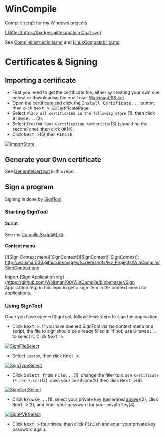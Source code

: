 # WinCompile
Compile script for my Windows projects

[![Gitter](https://badges.gitter.im/Join Chat.svg)](https://gitter.im/Walkman100/Walkman?utm_source=badge&utm_medium=badge&utm_campaign=pr-badge&utm_content=badge)

See [CompileInstructions.md](https://github.com/Walkman100/gists/blob/master/CompileInstructions.md) and [LinuxCompatability.md](https://github.com/Walkman100/gists/blob/master/LinuxCompatability.md)

# Certificates & Signing
## Importing a certificate
- First you need to get the certificate file, either by creating your own one below, or downloading the one I use: [WalkmanOSS.cer](https://github.com/Walkman100/WinCompile/blob/master/WalkmanOSS.cer)
- Open the certificate and click the <kbd>Install Certificate...</kbd> button, then click <kbd>Next ></kbd>.
[![CertificatePage][CertificatePage]][CertificatePage]
- Select `Place all certificates in the following store` (1), then click <kbd>Browse...</kbd>(2).
- Select `Trusted Root Certification Authorities`(3) (should be the second one), then click <kbd>OK</kbd>(4).
- Click <kbd>Next ></kbd>(5) then <kbd>Finish</kbd>.

[![ImportStore][ImportStore]][ImportStore]

  [CertificatePage]: http://walkman100.github.io/images/Screenshots/My_Projects/WinCompile/CertificatePage.png
  [ImportStore]: http://walkman100.github.io/images/Screenshots/My_Projects/WinCompile/ImportStore.png

## Generate your Own certificate
See [GenerateCert.bat](https://github.com/Walkman100/WinCompile/blob/master/GenerateCert.bat) in this repo.

## Sign a program
Signing is done by [SignTool](https://msdn.microsoft.com/en-us/library/aa387764.aspx).

### Starting SignTool
#### Script
See my [Compile Script@L75](https://github.com/Walkman100/WinCompile/blob/master/Compile.bat#L75).

#### Context menu
[![Sign Context menu][SignContext]][SignContext]
  [SignContext]: http://walkman100.github.io/images/Screenshots/My_Projects/WinCompile/SignContext.png

Import [Sign Application.reg](https://github.com/Walkman100/WinCompile/blob/master/Sign Application.reg) in this repo to get a sign item in the context menu for applications.

### Using SignTool
Once you have opened SignTool, follow these steps to sign the application:
- Click <kbd>Next ></kbd>. If you have opened SignTool via the context menu or a script, the file to sign should be already filled in. If not, use <kbd>Browse...</kbd> to select it. Click <kbd>Next ></kbd>.

[![SignFileSelect][SignFileSelect]][SignFileSelect]
- Select `Custom`, then click <kbd>Next ></kbd>.

[![SignTypeSelect][SignTypeSelect]][SignTypeSelect]
- Click <kbd>Select from File...</kbd>(1), change the filter to `X.509 Certificate (*.cer;*.crt)`(2), open your certificate(3) then click <kbd>Next ></kbd>(4).

[![SignCertSelect][SignCertSelect]][SignCertSelect]
- Click <kbd>Browse...</kbd>(1), select your private key (generated [above](#generate-your-own-certificate))(2), click <kbd>Next ></kbd>(3), and enter your password for your private key(4).

[![SignPVKSelect][SignPVKSelect]][SignPVKSelect]
- Click <kbd>Next ></kbd> four times, then click <kbd>Finish</kbd> and enter your private key password again.

  [SignFileSelect]: http://walkman100.github.io/images/Screenshots/My_Projects/WinCompile/SignFileSelect.png
  [SignTypeSelect]: http://walkman100.github.io/images/Screenshots/My_Projects/WinCompile/SignTypeSelect.png
  [SignCertSelect]: http://walkman100.github.io/images/Screenshots/My_Projects/WinCompile/SignCertSelect.png
  [SignPVKSelect]: http://walkman100.github.io/images/Screenshots/My_Projects/WinCompile/SignPVKSelect.png
